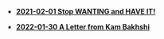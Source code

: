 - [**2021-02-01 Stop WANTING and HAVE IT!**](/_posts/2021-02-01-stop-wanting-and-have-it.md)

- [**2022-01-30 A Letter from Kam Bakhshi**](/_posts/2022-01-30-A-Letter-from-Kam-Bakhshi.md)